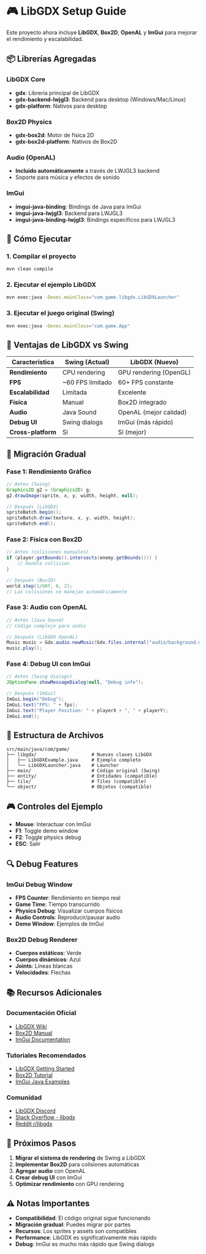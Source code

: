 # 🎮 LibGDX Setup Guide

Este proyecto ahora incluye **LibGDX**, **Box2D**, **OpenAL** y **ImGui** para mejorar el rendimiento y escalabilidad.

## 📦 Librerías Agregadas

### **LibGDX Core**
- **gdx**: Librería principal de LibGDX
- **gdx-backend-lwjgl3**: Backend para desktop (Windows/Mac/Linux)
- **gdx-platform**: Nativos para desktop

### **Box2D Physics**
- **gdx-box2d**: Motor de física 2D
- **gdx-box2d-platform**: Nativos de Box2D

### **Audio (OpenAL)**
- **Incluido automáticamente** a través de LWJGL3 backend
- Soporte para música y efectos de sonido

### **ImGui**
- **imgui-java-binding**: Bindings de Java para ImGui
- **imgui-java-lwjgl3**: Backend para LWJGL3
- **imgui-java-binding-lwjgl3**: Bindings específicos para LWJGL3

## 🚀 Cómo Ejecutar

### **1. Compilar el proyecto**
```bash
mvn clean compile
```

### **2. Ejecutar el ejemplo LibGDX**
```bash
mvn exec:java -Dexec.mainClass="com.game.libgdx.LibGDXLauncher"
```

### **3. Ejecutar el juego original (Swing)**
```bash
mvn exec:java -Dexec.mainClass="com.game.App"
```

## 🎯 Ventajas de LibGDX vs Swing

| Característica | Swing (Actual) | LibGDX (Nuevo) |
|----------------|----------------|----------------|
| **Rendimiento** | CPU rendering | GPU rendering (OpenGL) |
| **FPS** | ~60 FPS limitado | 60+ FPS constante |
| **Escalabilidad** | Limitada | Excelente |
| **Física** | Manual | Box2D integrado |
| **Audio** | Java Sound | OpenAL (mejor calidad) |
| **Debug UI** | Swing dialogs | ImGui (más rápido) |
| **Cross-platform** | Sí | Sí (mejor) |

## 🔧 Migración Gradual

### **Fase 1: Rendimiento Gráfico**
```java
// Antes (Swing)
Graphics2D g2 = (Graphics2D) g;
g2.drawImage(sprite, x, y, width, height, null);

// Después (LibGDX)
spriteBatch.begin();
spriteBatch.draw(texture, x, y, width, height);
spriteBatch.end();
```

### **Fase 2: Física con Box2D**
```java
// Antes (colisiones manuales)
if (player.getBounds().intersects(enemy.getBounds())) {
    // Handle collision
}

// Después (Box2D)
world.step(1/60f, 6, 2);
// Las colisiones se manejan automáticamente
```

### **Fase 3: Audio con OpenAL**
```java
// Antes (Java Sound)
// Código complejo para audio

// Después (LibGDX OpenAL)
Music music = Gdx.audio.newMusic(Gdx.files.internal("audio/background.mp3"));
music.play();
```

### **Fase 4: Debug UI con ImGui**
```java
// Antes (Swing dialogs)
JOptionPane.showMessageDialog(null, "Debug info");

// Después (ImGui)
ImGui.begin("Debug");
ImGui.text("FPS: " + fps);
ImGui.text("Player Position: " + playerX + ", " + playerY);
ImGui.end();
```

## 📁 Estructura de Archivos

```
src/main/java/com/game/
├── libgdx/                    # Nuevas clases LibGDX
│   ├── LibGDXExample.java     # Ejemplo completo
│   └── LibGDXLauncher.java    # Launcher
├── main/                      # Código original (Swing)
├── entity/                    # Entidades (compatible)
├── tile/                      # Tiles (compatible)
└── object/                    # Objetos (compatible)
```

## 🎮 Controles del Ejemplo

- **Mouse**: Interactuar con ImGui
- **F1**: Toggle demo window
- **F2**: Toggle physics debug
- **ESC**: Salir

## 🔍 Debug Features

### **ImGui Debug Window**
- **FPS Counter**: Rendimiento en tiempo real
- **Game Time**: Tiempo transcurrido
- **Physics Debug**: Visualizar cuerpos físicos
- **Audio Controls**: Reproducir/pausar audio
- **Demo Window**: Ejemplos de ImGui

### **Box2D Debug Renderer**
- **Cuerpos estáticos**: Verde
- **Cuerpos dinámicos**: Azul
- **Joints**: Líneas blancas
- **Velocidades**: Flechas

## 📚 Recursos Adicionales

### **Documentación Oficial**
- [LibGDX Wiki](https://libgdx.com/wiki/)
- [Box2D Manual](https://box2d.org/documentation/)
- [ImGui Documentation](https://github.com/ocornut/imgui)

### **Tutoriales Recomendados**
- [LibGDX Getting Started](https://libgdx.com/wiki/start/a-simple-game)
- [Box2D Tutorial](https://libgdx.com/wiki/extensions/physics/box2d)
- [ImGui Java Examples](https://github.com/spair/imgui-java)

### **Comunidad**
- [LibGDX Discord](https://discord.gg/libgdx)
- [Stack Overflow - libgdx](https://stackoverflow.com/questions/tagged/libgdx)
- [Reddit r/libgdx](https://www.reddit.com/r/libgdx/)

## 🚀 Próximos Pasos

1. **Migrar el sistema de rendering** de Swing a LibGDX
2. **Implementar Box2D** para colisiones automáticas
3. **Agregar audio** con OpenAL
4. **Crear debug UI** con ImGui
5. **Optimizar rendimiento** con GPU rendering

## ⚠️ Notas Importantes

- **Compatibilidad**: El código original sigue funcionando
- **Migración gradual**: Puedes migrar por partes
- **Recursos**: Los sprites y assets son compatibles
- **Performance**: LibGDX es significativamente más rápido
- **Debug**: ImGui es mucho más rápido que Swing dialogs 